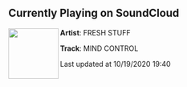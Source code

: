 ## Currently Playing on SoundCloud

[<img align="left" width="100" src="https://i1.sndcdn.com/artworks-lzVyMSIv7uIpF3V1-RiumKw-t50x50.jpg">](https://soundcloud.com/fresh22stuff/mind-control)

**Artist**: FRESH STUFF 

**Track**: MIND CONTROL

Last updated at 10/19/2020 19:40
